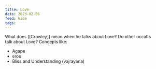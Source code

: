 ```yaml
---
title: Love
date: 2023-02-06
feed: hide
tags:
---
```


What does [[Crowley]] mean when he talks about Love? Do other occults talk about Love? 
Concepts like:
- Agape
- eros
- Bliss and Understanding (vajrayana)